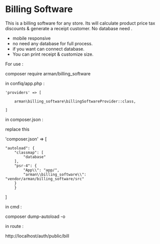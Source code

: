 # Billing Software

This is a billing software for any store.
Its will calculate product price tax discounts &amp; generate a receipt customer. No database need . 

* mobile responsive
* no need any database for full process.
* if you want can connect database.
* You can print receipt & customize size.


For use :

composer require arman/billing_software


in confiq/app.php :

	'providers' => [
	
		arman\billing_software\billingSoftwareProvider::class,

	]
	
	
in composer.json :

replace this

'composer.json' => [

	"autoload": {
		"classmap": [
		    "database"
		],
		"psr-4": {
		    "App\\": "app/",
		    "arman\\billing_software\\": "vendor/arman/billing_software/src"
		}
	    }
	    
]	

in cmd :

composer dump-autoload -o


in route :

http://localhost/auth/public/bill
